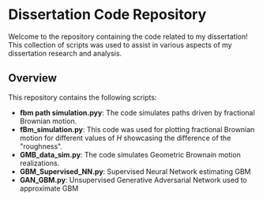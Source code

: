 # Dissertation Code Repository

Welcome to the repository containing the code related to my dissertation! This collection of scripts was used to assist in various aspects of my dissertation research and analysis.

## Overview

This repository contains the following scripts:

- **fbm path simulation.pyy**: The code simulates paths driven by fractional Brownian motion.
- **fBm_simulation.py**: This code was used for plotting fractional Brownian motion for different values of $H$ showcasing the difference of the "roughness".
- **GMB_data_sim.py**: The code simulates Geometric Brownain motion realizations.
- **GBM_Supervised_NN.py**: Supervised Neural Network estimating GBM
- **GAN_GBM.py**: Unsupervised Generative Adversarial Network used to approximate GBM
